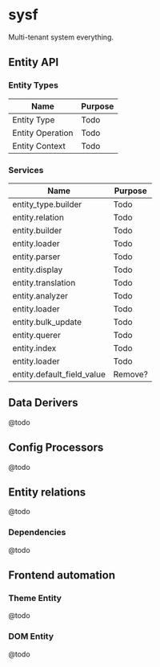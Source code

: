 # sysf

Multi-tenant system everything.

## Entity API

### Entity Types

Name | Purpose
--- | ---
Entity Type | Todo
Entity Operation | Todo
Entity Context | Todo

### Services

Name | Purpose
--- | ---
entity_type.builder | Todo
entity.relation | Todo
entity.builder | Todo
entity.loader | Todo
entity.parser | Todo
entity.display | Todo
entity.translation | Todo
entity.analyzer | Todo
entity.loader | Todo
entity.bulk_update | Todo
entity.querer | Todo
entity.index | Todo
entity.loader | Todo
entity.default_field_value | Remove?

## Data Derivers

@todo

## Config Processors

@todo

## Entity relations

@todo

### Dependencies

@todo

## Frontend automation

### Theme Entity

@todo

### DOM Entity

@todo
